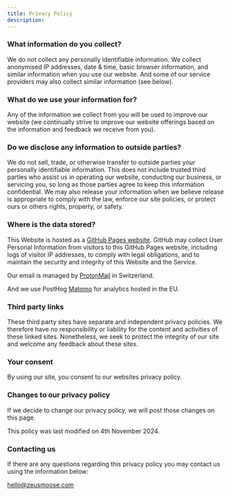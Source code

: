 ```yaml
---
title: Privacy Policy
description: 
---
```


### What information do you collect?

We do not collect any personally identifiable information. We collect anonymised IP addresses, date & time, basic browser information, and similar information when you use our website. And some of our service providers may also collect similar information (see below).

### What do we use your information for?

Any of the information we collect from you will be used to improve our website (we continually strive to improve our website offerings based on the information and feedback we receive from you).

### Do we disclose any information to outside parties?

We do not sell, trade, or otherwise transfer to outside parties your personally identifiable information. This does not include trusted third parties who assist us in operating our website, conducting our business, or servicing you, so long as those parties agree to keep this information confidential. We may also release your information when we believe release is appropriate to comply with the law, enforce our site policies, or protect ours or others rights, property, or safety.

### Where is the data stored?

This Website is hosted as a [GitHub Pages website](https://help.github.com/en/github/site-policy/github-privacy-statement). GitHub may collect User Personal Information from visitors to this GitHub Pages website, including logs of visitor IP addresses, to comply with legal obligations, and to maintain the security and integrity of this Website and the Service.

Our email is managed by [ProtonMail](https://proton.me/) in Switzerland.

And we use PostHog [Matomo](https://posthog.com/) for analytics hosted in the EU.

### Third party links

These third party sites have separate and independent privacy policies. We therefore have no responsibility or liability for the content and activities of these linked sites. Nonetheless, we seek to protect the integrity of our site and welcome any feedback about these sites.

### Your consent

By using our site, you consent to our websites privacy policy.

### Changes to our privacy policy

If we decide to change our privacy policy, we will post those changes on this page.

This policy was last modified on 4th November 2024.

### Contacting us

If there are any questions regarding this privacy policy you may contact us using the information below:

[hello@zeusmoose.com](mailto:hello@zeusmoose.com)
